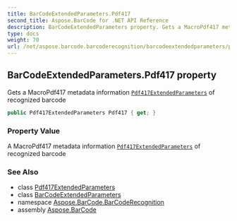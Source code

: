 ```yaml
---
title: BarCodeExtendedParameters.Pdf417
second_title: Aspose.BarCode for .NET API Reference
description: BarCodeExtendedParameters property. Gets a MacroPdf417 metadata information Pdf417ExtendedParameters of recognized barcode
type: docs
weight: 70
url: /net/aspose.barcode.barcoderecognition/barcodeextendedparameters/pdf417/
---
```

## BarCodeExtendedParameters.Pdf417 property

Gets a MacroPdf417 metadata information [`Pdf417ExtendedParameters`](../../pdf417extendedparameters/) of recognized barcode

```csharp
public Pdf417ExtendedParameters Pdf417 { get; }
```

### Property Value

A MacroPdf417 metadata information [`Pdf417ExtendedParameters`](../../pdf417extendedparameters/) of recognized barcode

### See Also

* class [Pdf417ExtendedParameters](../../pdf417extendedparameters/)
* class [BarCodeExtendedParameters](../)
* namespace [Aspose.BarCode.BarCodeRecognition](../../barcodeextendedparameters/)
* assembly [Aspose.BarCode](../../../)


